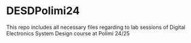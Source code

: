 # DESDPolimi24
This repo includes all necessary files regarding to lab sessions of Digital Electronics System Design course at Polimi 24/25
